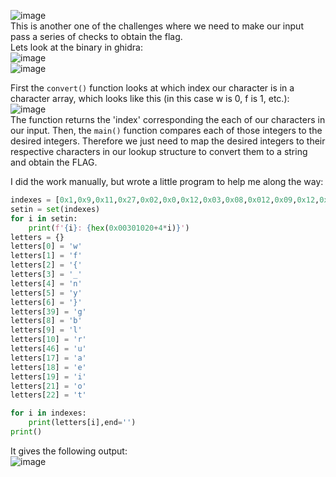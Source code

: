 ![image](https://github.com/AndreQuimper/Writeups/assets/96965806/b3359a0a-a9bc-4c5a-8fc6-2f2092d0e862)  
This is another one of the challenges where we need to make our input pass a series of checks to obtain the flag.  
Lets look at the binary in ghidra:  
![image](https://github.com/AndreQuimper/Writeups/assets/96965806/28aaff39-286f-460c-94f7-65978844bedb)  
![image](https://github.com/AndreQuimper/Writeups/assets/96965806/f90cfc37-e147-41aa-b9f8-c89536519f21)  

First the `convert()` function looks at which index our character is in a character array, which looks like this (in this case w is 0, f is 1, etc.):  
![image](https://github.com/AndreQuimper/Writeups/assets/96965806/c4335d31-a9cb-48c7-9569-9d49486bd466)  
The function returns the 'index' corresponding the each of our characters in our input. Then, the `main()` function compares each of those integers to the desired integers. Therefore we just need to map the desired integers to their respective characters in our lookup structure to convert them to a string and obtain the FLAG.  

I did the work manually, but wrote a little program to help me along the way:
```python
indexes = [0x1,0x9,0x11,0x27,0x02,0x0,0x12,0x03,0x08,0x012,0x09,0x12,0x11,0x1,0x3,0x13,0x4,0x3,0x5,0x15,0x2e,0xa,0x3,0xa,0x12,0x3,0x1,0x2e,0x16,0x2e,0xa,0x12,0x6]
setin = set(indexes)
for i in setin:
    print(f'{i}: {hex(0x00301020+4*i)}')
letters = {}
letters[0] = 'w'
letters[1] = 'f'
letters[2] = '{'
letters[3] = '_'
letters[4] = 'n'
letters[5] = 'y'
letters[6] = '}'
letters[39] = 'g'
letters[8] = 'b'
letters[9] = 'l'
letters[10] = 'r'
letters[46] = 'u'
letters[17] = 'a'
letters[18] = 'e'
letters[19] = 'i'
letters[21] = 'o'
letters[22] = 't'

for i in indexes:
    print(letters[i],end='')
print()
```

It gives the following output:  
![image](https://github.com/AndreQuimper/Writeups/assets/96965806/2071054f-8f78-47cf-86ae-a9cebdaafa9c)

  



